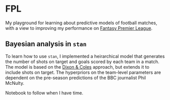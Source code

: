 # FPL 

My playground for learning about predictive models of football matches, with a 
view to improving my performance on [Fantasy Premier League](https://fantasy.premierleague.com/). 

## Bayesian analysis in `stan`

To learn how to use `stan`, I implemented a heirarchical model that generates the number of shots on target and goals scored by each team in a match. 
The model is based on the [Dixon & Coles](http://www.math.ku.dk/~rolf/teaching/thesis/DixonColes.pdf) approach, but extends it to include shots on target.
The hyperpriors on the team-level parameters are dependent on the pre-season predictions of the BBC journalist Phil McNulty.

Notebook to follow when I have time.
